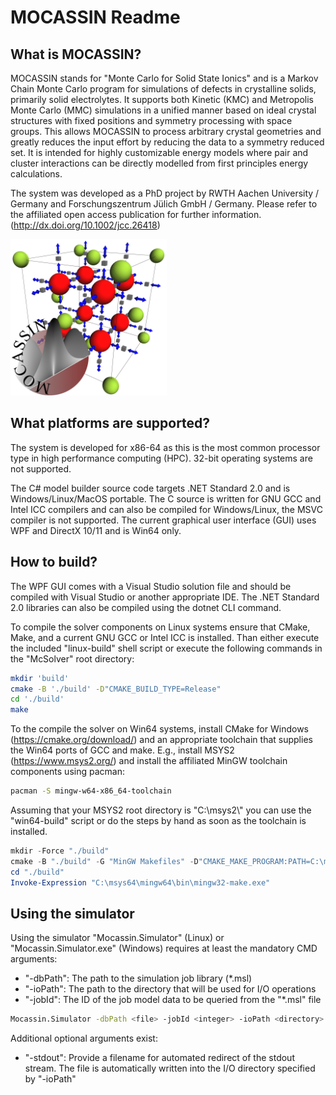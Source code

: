 # MOCASSIN Readme

## What is MOCASSIN?
MOCASSIN stands for "Monte Carlo for Solid State Ionics" and is a Markov Chain Monte Carlo program for simulations of defects in crystalline solids, primarily solid electrolytes. It supports both Kinetic (KMC) and Metropolis Monte Carlo (MMC) simulations in a unified manner based on ideal crystal structures with fixed positions and symmetry processing with space groups. This allows MOCASSIN to process arbitrary crystal geometries and greatly reduces the input effort by reducing the data to a symmetry reduced set. It is intended for highly customizable energy models where pair and cluster interactions can be directly modelled from first principles energy calculations.

The system was developed as a PhD project by RWTH Aachen University / Germany and Forschungszentrum Jülich GmbH / Germany. Please refer to the affiliated open access publication for further information. (http://dx.doi.org/10.1002/jcc.26418)

<img src ="./docs/figures/LogoImage.png" width="250">

## What platforms are supported?
The system is developed for x86-64 as this is the most common processor type in high performance computing (HPC). 32-bit operating systems are not supported.

The C# model builder source code targets .NET Standard 2.0 and is Windows/Linux/MacOS portable. The C source is written for GNU GCC and Intel ICC compilers and can also be compiled for Windows/Linux, the MSVC compiler is not supported. The current graphical user interface (GUI) uses WPF and DirectX 10/11 and is Win64 only.

## How to build?
The WPF GUI comes with a Visual Studio solution file and should be compiled with Visual Studio or another appropriate IDE. The .NET Standard 2.0 libraries can also be compiled using the dotnet CLI command.

To compile the solver components on Linux systems ensure that CMake, Make, and a current GNU GCC or Intel ICC is installed. Than either execute the included "linux-build" shell script or execute the following commands in the "McSolver" root directory:

```bash
mkdir 'build'
cmake -B './build' -D"CMAKE_BUILD_TYPE=Release"
cd './build'
make
```

To the compile the solver on Win64 systems, install CMake for Windows (https://cmake.org/download/) and an appropriate toolchain that supplies the Win64 ports of GCC and make. E.g., install MSYS2 (https://www.msys2.org/) and install the affiliated MinGW toolchain components using pacman:

```bash
pacman -S mingw-w64-x86_64-toolchain
```

Assuming that your MSYS2 root directory is "C:\\msys2\\" you can use the "win64-build" script or do the steps by hand as soon as the toolchain is installed.
```PowerShell
mkdir -Force "./build"
cmake -B "./build" -G "MinGW Makefiles" -D"CMAKE_MAKE_PROGRAM:PATH=C:\msys64\mingw64\bin\mingw32-make.exe" -D"CMAKE_BUILD_TYPE=Release"
cd "./build"
Invoke-Expression "C:\msys64\mingw64\bin\mingw32-make.exe"
```

## Using the simulator
Using the simulator "Mocassin.Simulator" (Linux) or "Mocassin.Simulator.exe" (Windows) requires at least the mandatory CMD arguments:
- "-dbPath": The path to the simulation job library (*.msl)
- "-ioPath": The path to the directory that will be used for I/O operations
- "-jobId": The ID of the job model data to be queried from the "*.msl" file
```bash
Mocassin.Simulator -dbPath <file> -jobId <integer> -ioPath <directory>
```
Additional optional arguments exist:
- "-stdout": Provide a filename for automated redirect of the stdout stream. The file is automatically written into the I/O directory specified by "-ioPath"
